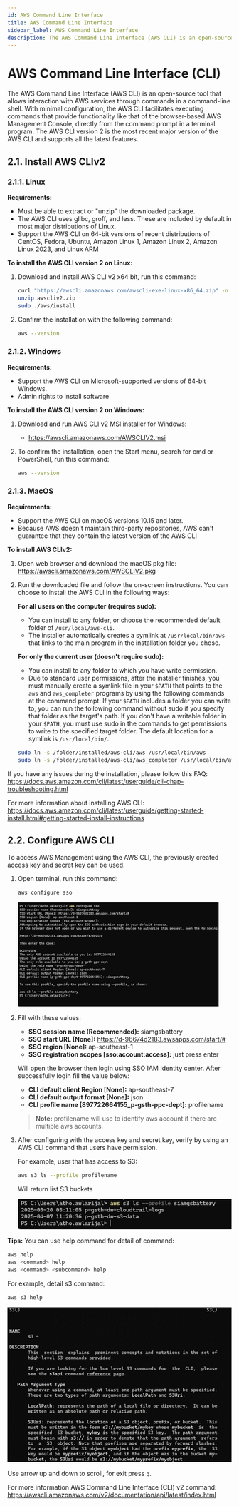 ```yaml
---
id: AWS Command Line Interface
title: AWS Command Line Interface
sidebar_label: AWS Command Line Interface
description: The AWS Command Line Interface (AWS CLI) is an open-source tool that allows interaction with AWS services through commands in a command-line shell. With minimal configuration, the AWS CLI facilitates executing commands that provide functionality like that of the browser-based AWS Management Console, directly from the command prompt in a terminal program. The AWS CLI version 2 is the most recent major version of the AWS CLI and supports all the latest features.
---
```



# AWS Command Line Interface (CLI)

The AWS Command Line Interface (AWS CLI) is an open-source tool that allows interaction with AWS services through commands in a command-line shell. With minimal configuration, the AWS CLI facilitates executing commands that provide functionality like that of the browser-based AWS Management Console, directly from the command prompt in a terminal program. The AWS CLI version 2 is the most recent major version of the AWS CLI and supports all the latest features.

## 2.1. Install AWS CLIv2

### 2.1.1. Linux

**Requirements:**
- Must be able to extract or "unzip" the downloaded package.
- The AWS CLI uses glibc, groff, and less. These are included by default in most major distributions of Linux.
- Support the AWS CLI on 64-bit versions of recent distributions of CentOS, Fedora, Ubuntu, Amazon Linux 1, Amazon Linux 2, Amazon Linux 2023, and Linux ARM

**To install the AWS CLI version 2 on Linux:**

1. Download and install AWS CLI v2 x64 bit, run this command:
   ```bash
   curl "https://awscli.amazonaws.com/awscli-exe-linux-x86_64.zip" -o "awscliv2.zip"
   unzip awscliv2.zip
   sudo ./aws/install
   ```

2. Confirm the installation with the following command:
   ```bash
   aws --version
   ```

### 2.1.2. Windows

**Requirements:**
- Support the AWS CLI on Microsoft-supported versions of 64-bit Windows.
- Admin rights to install software

**To install the AWS CLI version 2 on Windows:**

1. Download and run AWS CLI v2 MSI installer for Windows:
   - https://awscli.amazonaws.com/AWSCLIV2.msi

2. To confirm the installation, open the Start menu, search for cmd or PowerShell, run this command:
   ```bash
   aws --version
   ```

### 2.1.3. MacOS

**Requirements:**
- Support the AWS CLI on macOS versions 10.15 and later.
- Because AWS doesn't maintain third-party repositories, AWS can't guarantee that they contain the latest version of the AWS CLI

**To install AWS CLIv2:**

1. Open web browser and download the macOS pkg file: https://awscli.amazonaws.com/AWSCLIV2.pkg

2. Run the downloaded file and follow the on-screen instructions. You can choose to install the AWS CLI in the following ways:

   **For all users on the computer (requires sudo):**
   - You can install to any folder, or choose the recommended default folder of `/usr/local/aws-cli`.
   - The installer automatically creates a symlink at `/usr/local/bin/aws` that links to the main program in the installation folder you chose.

   **For only the current user (doesn't require sudo):**
   - You can install to any folder to which you have write permission.
   - Due to standard user permissions, after the installer finishes, you must manually create a symlink file in your `$PATH` that points to the `aws` and `aws_completer` programs by using the following commands at the command prompt. If your `$PATH` includes a folder you can write to, you can run the following command without sudo if you specify that folder as the target's path. If you don't have a writable folder in your `$PATH`, you must use sudo in the commands to get permissions to write to the specified target folder. The default location for a symlink is `/usr/local/bin/`.

   ```bash
   sudo ln -s /folder/installed/aws-cli/aws /usr/local/bin/aws
   sudo ln -s /folder/installed/aws-cli/aws_completer /usr/local/bin/aws_completer
   ```

If you have any issues during the installation, please follow this FAQ: https://docs.aws.amazon.com/cli/latest/userguide/cli-chap-troubleshooting.html

For more information about installing AWS CLI: https://docs.aws.amazon.com/cli/latest/userguide/getting-started-install.html#getting-started-install-instructions

## 2.2. Configure AWS CLI

To access AWS Management using the AWS CLI, the previously created access key and secret key can be used.

1. Open terminal, run this command:
   ```bash
   aws configure sso
   ```

   ![aws configure sso](./img/Picture7.png)

2. Fill with these values:
   - **SSO session name (Recommended):** siamgsbattery
   - **SSO start URL [None]:** https://d-96674d2183.awsapps.com/start/#
   - **SSO region [None]:** ap-southeast-1
   - **SSO registration scopes [sso:account:access]:** just press enter

   Will open the browser then login using SSO IAM Identity center. After successfully login fill the value below:
   - **CLI default client Region [None]:** ap-southeast-7
   - **CLI default output format [None]:** json
   - **CLI profile name [897722664155_p-gsth-ppc-dept]:** profilename

   > **Note:** profilename will use to identify aws account if there are multiple aws accounts.

3. After configuring with the access key and secret key, verify by using an AWS CLI command that users have permission.

   For example, user that has access to S3:
   ```bash
   aws s3 ls --profile profilename
   ```
   Will return list S3 buckets

   ![aws s3 ls](./img/Picture8.png)

**Tips:** You can use help command for detail of command:
```bash
aws help
aws <command> help
aws <command> <subcommand> help
```

For example, detail s3 command:
```bash
aws s3 help
```

![aws cli help](./img/Picture9.png)

Use arrow up and down to scroll, for exit press `q`.

For more information AWS Command Line Interface (CLI) v2 command: https://awscli.amazonaws.com/v2/documentation/api/latest/index.html
